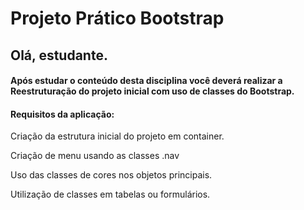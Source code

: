 # Projeto Prático Bootstrap

## Olá, estudante. 

#### Após estudar o conteúdo desta disciplina você deverá realizar a Reestruturação do projeto inicial com uso de classes do Bootstrap. 

#### Requisitos da aplicação: 

Criação da estrutura inicial do projeto em container. 

Criação de menu usando as classes .nav 

Uso das classes de cores nos objetos principais. 

Utilização de classes em tabelas ou formulários. 

